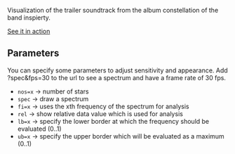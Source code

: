 Visualization of the trailer soundtrack from the album constellation of the band inspierty.

[See it in action](https://enc-ee.github.io/inspierty-constellation-trailer-visualization/dist/)

## Parameters
You can specify some parameters to adjust sensitivity and appearance.
Add ?spec&fps=30 to the url to see a spectrum and have a frame rate of 30 fps.

- `nos=x` -> number of stars
- `spec` -> draw a spectrum
- `fi=x` -> uses the xth frequency of the spectrum for analysis
- `rel` -> show relative data value which is used for analysis
- `lb=x` -> specify the lower border at which the frequency should be evaluated (0..1)
- `ub=x` -> specify the upper border which will be evaluated as a maximum (0..1)